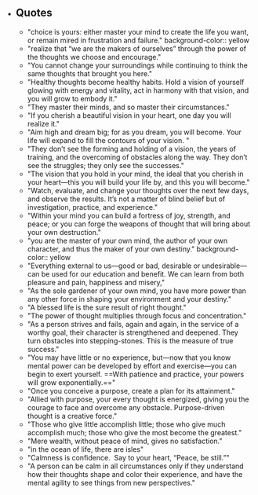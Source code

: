 - ## Quotes
	- "choice is yours: either master your mind to create the life you want, or remain mired in frustration and failure."
	  background-color:: yellow
	- "realize that “we are the makers of ourselves” through the power of the thoughts we choose and encourage."
	- "You cannot change your surroundings while continuing to think the same thoughts that brought you here."
	- "Healthy thoughts become healthy habits. Hold a vision of yourself glowing with energy and vitality, act in harmony with that vision, and you will grow to embody it."
	- "They master their minds, and so master their circumstances."
	- "If you cherish a beautiful vision in your heart, one day you will realize it."
	- "Aim high and dream big; for as you dream, you will become. Your life will expand to fill the contours of your vision. "
	- "They don’t see the forming and holding of a vision, the years of training, and the overcoming of obstacles along the way. They don’t see the struggles; they only see the successes."
	- "The vision that you hold in your mind, the ideal that you cherish in your heart—this you will build your life by, and this you will become."
	- "Watch, evaluate, and change your thoughts over the next few days, and observe the results. It’s not a matter of blind belief but of investigation, practice, and experience."
	- "Within your mind you can build a fortress of joy, strength, and peace; or you can forge the weapons of thought that will bring about your own destruction."
	- "you are the master of your own mind, the author of your own character, and thus the maker of your own destiny."
	  background-color:: yellow
	- "Everything external to us—good or bad, desirable or undesirable—can be used for our education and benefit. We can learn from both pleasure and pain, happiness and misery,"
	- "As the sole gardener of your own mind, you have more power than any other force in shaping your environment and your destiny."
	- "A blessed life is the sure result of right thought."
	- "The power of thought multiplies through focus and concentration."
	- "As a person strives and fails, again and again, in the service of a worthy goal, their character is strengthened and deepened. They turn obstacles into stepping-stones. This is the measure of true success."
	- "You may have little or no experience, but—now that you know mental power can be developed by effort and exercise—you can begin to exert yourself. ==With patience and practice, your powers will grow exponentially.=="
	- "Once you conceive a purpose, create a plan for its attainment."
	- "Allied with purpose, your every thought is energized, giving you the courage to face and overcome any obstacle. Purpose-driven thought is a creative force."
	- "Those who give little accomplish little; those who give much accomplish much; those who give the most become the greatest."
	- "Mere wealth, without peace of mind, gives no satisfaction."
	- "in the ocean of life, there are isles"
	- "Calmness is confidence.  Say to your heart, “Peace, be still.”"
	- "A person can be calm in all circumstances only if they understand how their thoughts shape and color their experience, and have the mental agility to see things from new perspectives."